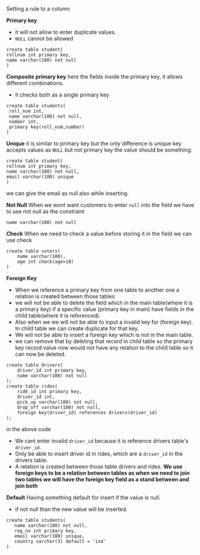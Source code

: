 Setting a rule to a column

**Primary key**
- it will not allow to enter duplicate values.
- `NULL` cannot be allowed
```mysql
create table student(
rollnum int primary key,
name varchar(100) not null
)
```
**Composite primary key**
here the fields inside the primary key, it allows different combinations.
- it checks both as a single primary key
```mysql
create table students(
 roll_num int,
 name varchar(100) not null,
 number int,
 primary key(roll_num,number)
)
```

**Unique**
it is similar to primary key but the only difference is unique key accepts values as `NULL` but not primary key the value should be something.
```mysql
create table student(
rollnum int primary key,
name varchar(100) not null,
email varchar(100) unique
)
```
we can give the email as null also while inserting.

**Not Null**
When we wont want customers to enter `null` into the field we have to use not null  as the constraint 
```mysql
name varchar(100) not null
```

**Check**
When we need to check a value before storing it in the field we can use check
```mysql
create table voters(
	name varchar(100),
	age int check(age>18)
)
```

**Foreign Key**
 - When we reference a primary key from one table to another one a relation is created between those tables
 - we will not be able to delete the field which in the main table(where it is a primary key)  if a specific value (primary key in main) have fields in the child table(where it is referenced).
 - Also when we we will not be able to input a invalid key for (foreign key). In child table we can create duplicate for that key.
 - We will not be able to insert a foreign key which is not in the main table.
 - we can remove that by deleting that record in child table so the primary key record value now would not have any relation to the child table so it can now be deleted.

```mysql
create table drivers(
    driver_id int primary key,
    name varchar(100) not null
);
create table rides(
    ride_id int primary key,
    driver_id int,
    pick_up varchar(100) not null,
    drop_off varchar(100) not null,
    foreign key(driver_id) references drivers(driver_id)
);

```
in the above code
- We cant enter invalid `driver_id` because it is reference drivers table's `driver_id`.
- Only be able to insert driver id in rides, which are a `driver_id` in the drivers table.
- A relation is created between those table drivers and rides.
**We use foreign keys to be a relation between tables as when we need to join two tables we will have the foreign key field as a stand between and join both**

**Default**
 Having something  default for insert if the value is null.
 - if not null than the new value will be inserted.
 ```mysql
 create table students(
	name varchar(100) not null,
	reg_no int primary key,
	email varchar(100) unique,
	country varchar(3) default = 'ind'
 )
```